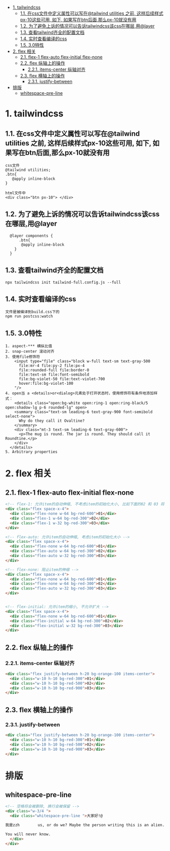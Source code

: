 
- [1. tailwindcss](#1-tailwindcss)
  - [1.1. 在css文件中定义属性可以写在@tailwind utilities 之前, 这样后续样式px-10这些可用, 如下, 如果写在btn后面,那么px-10就没有用](#11-在css文件中定义属性可以写在tailwind-utilities-之前-这样后续样式px-10这些可用-如下-如果写在btn后面那么px-10就没有用)
  - [1.2. 为了避免上诉的情况可以告诉tailwindcss该css在哪层,用@layer](#12-为了避免上诉的情况可以告诉tailwindcss该css在哪层用layer)
  - [1.3. 查看tailwind齐全的配置文档](#13-查看tailwind齐全的配置文档)
  - [1.4. 实时查看编译的css](#14-实时查看编译的css)
  - [1.5. 3.0特性](#15-30特性)
- [2. flex 相关](#2-flex-相关)
  - [2.1. flex-1 flex-auto flex-initial flex-none](#21-flex-1-flex-auto-flex-initial-flex-none)
  - [2.2. flex 纵轴上的操作](#22-flex-纵轴上的操作)
    - [2.2.1. items-center  纵轴对齐](#221-items-center--纵轴对齐)
  - [2.3. flex 横轴上的操作](#23-flex-横轴上的操作)
    - [2.3.1. justify-between](#231-justify-between)
- [排版](#排版)
  - [whitespace-pre-line](#whitespace-pre-line)



# 1. tailwindcss
## 1.1. 在css文件中定义属性可以写在@tailwind utilities 之前, 这样后续样式px-10这些可用, 如下, 如果写在btn后面,那么px-10就没有用
```
css文件
@tailwind utilities;
.btn{
   @apply inline-block
}

html文件中
<div class="btn px-10"> </div>

```

## 1.2. 为了避免上诉的情况可以告诉tailwindcss该css在哪层,用@layer
```
  @layer components {
      .btn{
       @apply inline-block
    }
  }
```

## 1.3. 查看tailwind齐全的配置文档
```
npx tailwindcss init tailwind-full.config.js --full
```

## 1.4. 实时查看编译的css
```
文件是被编译到build.css下的
npm run postcss:watch
```

## 1.5. 3.0特性
```
1. aspect-*** 横纵比值
2. snap-center 滚动对齐 
3. 使用file修饰符
    <input type="file" class="block w-full text-sm text-gray-500
      file:mr-4 file:py-2 file:px-4
      file:rounded-full file:border-0
      file:text-sm file:font-semibold
      file:bg-violet-50 file:text-violet-700
      hover:file:bg-violet-100
    "/>
4. open当 a <details>or<dialog>元素处于打开状态时，使用修饰符有条件地添加样式：
    <details class="open:bg-white open:ring-1 open:ring-black/5 open:shadow-lg p-6 rounded-lg" open>
    <summary class="text-sm leading-6 text-gray-900 font-semibold select-none">
      Why do they call it Ovaltine?
    </summary>
    <div class="mt-3 text-sm leading-6 text-gray-600">
      <p>The mug is round. The jar is round. They should call it Roundtine.</p>
    </div>
  </details>
5. Arbitrary properties
```


# 2. flex 相关

## 2.1. flex-1 flex-auto flex-initial flex-none
```html
<!-- flex-1: 允许item的自动伸缩, 不考虑item的初始化大小, 比如下面的02 和 03 将会一样大小 -->
<div class="flex space-x-4">
  <div class="flex-none w-64 bg-red-600">01</div>
  <div class="flex-1 w-64 bg-red-300">02</div>
  <div class="flex-1 w-32 bg-red-300">03</div>
</div>

<!-- flex-auto: 允许item的自动伸缩, 考虑item的初始化大小 -->
<div class="flex space-x-4">
  <div class="flex-none w-64 bg-red-600">01</div>
  <div class="flex-auto w-64 bg-red-300">02</div>
  <div class="flex-auto w-32 bg-red-300">03</div>
</div>

<!-- flex-none: 阻止item的伸缩 -->
<div class="flex space-x-4">
  <div class="flex-none w-64 bg-red-600">01</div>
  <div class="flex-none w-64 bg-red-300">02</div>
  <div class="flex-auto w-32 bg-red-300">03</div>
</div>


<!-- flex-initial: 允许item的缩小, 不允许扩大 -->
<div class="flex space-x-4">
  <div class="flex-none w-64 bg-red-600">01</div>
  <div class="flex-initial w-64 bg-red-300">02</div>
  <div class="flex-initial w-32 bg-red-300">03</div>
</div>

```


## 2.2. flex 纵轴上的操作
### 2.2.1. items-center  纵轴对齐
```html
<div class="flex justify-between h-20 bg-orange-100 items-center">
  <div class="w-10 h-10 bg-red-300">01</div>
  <div class="w-10 h-10 bg-red-500">02</div>
  <div class="w-10 h-10 bg-red-900">03</div>
</div>

```

## 2.3. flex 横轴上的操作
### 2.3.1. justify-between
```html
<div class="flex justify-between h-20 bg-orange-100 items-center">
  <div class="w-10 h-10 bg-red-300">01</div>
  <div class="w-10 h-10 bg-red-500">02</div>
  <div class="w-10 h-10 bg-red-900">03</div>
</div>
```



# 排版
## whitespace-pre-line
```html
<!-- 空格将会被删除, 换行会被保留 -->
<div class="w-3/4 ">
  <div class="whitespace-pre-line ">大家好!@

我是zzh        us, or do we? Maybe the person writing this is an alien.

You will never know.
  </div>
</div>
```







